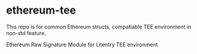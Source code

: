 # ethereum-tee
This repo is for common Ethereum structs, compatiable TEE environment in non-std feature.

Ethereum Raw Signature Module for Litentry TEE environment
